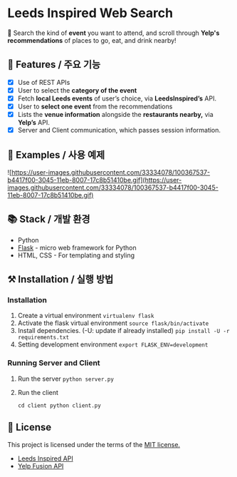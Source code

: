 # Leeds Inspired Web Search

💃 Search the kind of **event** you want to attend, and scroll through **Yelp's recommendations** of places to go, eat, and drink nearby!

## 🎨 Features / 주요 기능

- [x]  Use of REST APIs
- [x]  User to select the **category of the event**
- [x]  Fetch **local Leeds events** of user’s choice, via **LeedsInspired’s** API.
- [x]  User to **select one event** from the recommendations
- [x]  Lists the **venue information** alongside the **restaurants nearby,** via **Yelp’s** API.
- [x]  Server and Client communication, which passes session information.

## 🐾 Examples / 사용 예제

![https://user-images.githubusercontent.com/33334078/100367537-b4417f00-3045-11eb-8007-17c8b51410be.gif](https://user-images.githubusercontent.com/33334078/100367537-b4417f00-3045-11eb-8007-17c8b51410be.gif)

## 📚 Stack / 개발 환경

- Python
- [Flask](https://flask.palletsprojects.com/) - micro web framework for Python
- HTML, CSS - For templating and styling

## ⚒ Installation / 실행 방법

### Installation

1. Create a virtual environment
`virtualenv flask`
2. Activate the flask virtual environment 
`source flask/bin/activate`
3. Install dependencies. (-U: update if already installed)
`pip install -U -r requirements.txt`
4. Setting development environment
`export FLASK_ENV=development`

### Running Server and Client

1. Run the server
`python server.py`
2. Run the client

    `cd client
    python client.py`

## 📜 License

This project is licensed under the terms of the [MIT license.](https://opensource.org/licenses/mit-license.php)

- [Leeds Inspired API](http://api.leedsinspired.co.uk/)
- [Yelp Fusion API](https://www.yelp.com/fusion)